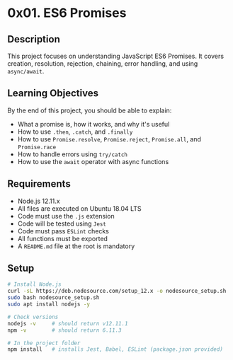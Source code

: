 # 0x01. ES6 Promises

## Description

This project focuses on understanding JavaScript ES6 Promises. It covers creation, resolution, rejection, chaining, error handling, and using `async/await`.

## Learning Objectives

By the end of this project, you should be able to explain:

- What a promise is, how it works, and why it's useful
- How to use `.then`, `.catch`, and `.finally`
- How to use `Promise.resolve`, `Promise.reject`, `Promise.all`, and `Promise.race`
- How to handle errors using `try/catch`
- How to use the `await` operator with async functions

## Requirements

- Node.js 12.11.x
- All files are executed on Ubuntu 18.04 LTS
- Code must use the `.js` extension
- Code will be tested using `Jest`
- Code must pass `ESLint` checks
- All functions must be exported
- A `README.md` file at the root is mandatory

## Setup

```bash
# Install Node.js
curl -sL https://deb.nodesource.com/setup_12.x -o nodesource_setup.sh
sudo bash nodesource_setup.sh
sudo apt install nodejs -y

# Check versions
nodejs -v     # should return v12.11.1
npm -v        # should return 6.11.3

# In the project folder
npm install   # installs Jest, Babel, ESLint (package.json provided)

